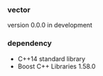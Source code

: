 ### vector

version 0.0.0 in development


### dependency

- C++14 standard library
- Boost C++ Libraries 1.58.0
